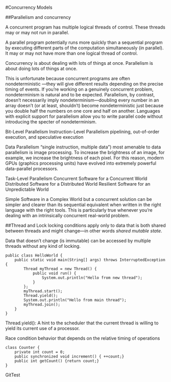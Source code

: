#Concurrency Models

##Parallelism and concurrency

A concurrent program has multiple logical threads of control. These threads may or may not run in parallel.

A parallel program potentially runs more quickly than a sequential program by executing different parts of the computation simultaneously (in parallel). It may or may not have more than one logical thread of control.

Concurrency is about dealing with lots of things at once.
Parallelism is about doing lots of things at once.

This is unfortunate because concurrent programs are often nondeterministic —they will give different results depending on the precise timing of events. If you’re working on a genuinely concurrent problem, nondeterminism is natural and to be expected. Parallelism, by contrast, doesn’t necessarily imply nondeterminism—doubling every number in an array doesn’t (or at least, shouldn’t) become nondeterministic just because you double half the numbers on one core and half on another. Languages with explicit support for parallelism allow you to write parallel code without introducing the specter of nondeterminism.

Bit-Level Parallelism
Instruction-Level Parallelism
     pipelining, out-of-order execution, and speculative execution

Data Parallelism
“single instruction, multiple data”)
most amenable to data parallelism is image processing. To increase the brightness of an image, for example, we increase the brightness of each pixel. For this reason, modern GPUs (graphics processing units) have evolved into extremely powerful data-parallel processors.

Task-Level Parallelism
Concurrent Software for a Concurrent World
Distributed Software for a Distributed World
Resilient Software for an Unpredictable World

Simple Software in a Complex World
but a concurrent solution can be simpler and clearer than its sequential equivalent when written in the right language with the right tools. This is particularly true whenever you’re dealing with an intrinsically concurrent real-world problem.

##Thread and Lock
locking conditions apply only to data that is both shared between threads and might
change—in other words *shared mutable state*.

Data that doesn’t change (is
immutable) can be accessed by multiple threads without any kind of locking.
	
	public class HelloWorld {
		public static void main(String[] args) throws InterruptedException {
			Thread myThread = new Thread() {
				public void run() {
					System.out.println("Hello from new thread");
				}
			};
			myThread.start();
			Thread.yield();
			System.out.println("Hello from main thread");
			myThread.join();
		}
	}


Thread.yield():
A hint to the scheduler that the current thread is willing to yield its current use of a
processor.

Race condition
behavior that depends on the relative timing of operations


	class Counter {
		private int count = 0;
		public synchronized void increment() { ++count;}
		public int getCount() {return count;}
	}


GitTest
